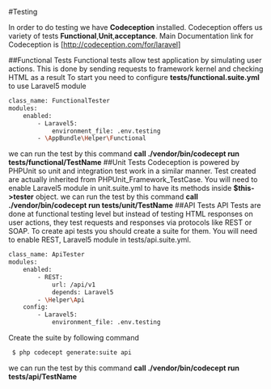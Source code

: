 #Testing

In order to do testing we have **Codeception** installed. 
Codeception offers us variety of tests **Functional**,**Unit**,**acceptance**.
Main Documentation link for Codeception is [http://codeception.com/for/laravel]

##Functional Tests
Functional tests allow test application by simulating user actions.
This is done by sending requests to framework kernel and checking HTML as a result
To start you need to configure **tests/functional.suite.yml** to use Laravel5 module
```bash
class_name: FunctionalTester
modules:
    enabled:
        - Laravel5:
            environment_file: .env.testing
        - \AppBundle\Helper\Functional
```
we can run the test by this command **call ./vendor/bin/codecept run tests/functional/TestName**
##Unit Tests
Codeception is powered by PHPUnit so unit and integration test work in a similar manner.
Test created are actually inherited from PHPUnit_Framework_TestCase.
You will need to enable Laravel5 module in unit.suite.yml to have its methods inside **$this->tester** object.
we can run the test by this command **call ./vendor/bin/codecept run tests/unit/TestName**
##API Tests
API Tests are done at functional testing level but instead of testing HTML responses on user actions, they test requests and responses via protocols like REST or SOAP. To create api tests you should create a suite for them.
You will need to enable REST, Laravel5 module in tests/api.suite.yml.
```bash
class_name: ApiTester
modules:
    enabled:
        - REST:
            url: /api/v1
            depends: Laravel5
        - \Helper\Api
    config:
        - Laravel5:
            environment_file: .env.testing
```
Create the suite by following command
```bash
 $ php codecept generate:suite api
```
we can run the test by this command **call ./vendor/bin/codecept run tests/api/TestName**